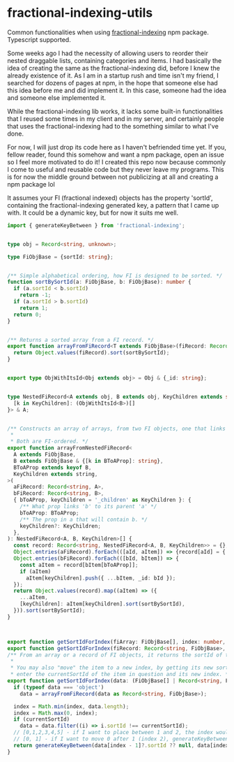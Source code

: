 # fractional-indexing-utils
Common functionalities when using [fractional-indexing](https://github.com/rocicorp/fractional-indexing) npm package. Typescript supported.

Some weeks ago I had the necessity of allowing users to reorder their nested draggable lists, containing categories and items. I had basically the idea of creating the same as the fractional-indexing did, before I knew the already existence of it. As I am in a startup rush and time isn't my friend, I searched for dozens of pages at npm, in the hope that someone else had this idea before me and did implement it. In this case, someone had the idea and someone else implemented it.

While the fractional-indexing lib works, it lacks some built-in functionalities that I reused some times in my client and in my server, and certainly people that uses the fractional-indexing had to the something similar to what I've done.

For now, I will just drop its code here as I haven't befriended time yet. If you, fellow reader, found this somehow and want a npm package, open an issue so I feel more motivated to do it! I created this repo now because commonly I come to useful and reusable code but they never leave my programs. This is for now the middle ground between not publicizing at all and creating a npm package lol

It assumes your FI (fractional indexed) objects has the property 'sortId', containing the fractional-indexing generated key, a pattern that I came up with. It could be a dynamic key, but for now it suits me well.

```ts
import { generateKeyBetween } from 'fractional-indexing';


type obj = Record<string, unknown>;

type FiObjBase = {sortId: string};


/** Simple alphabetical ordering, how FI is designed to be sorted. */
function sortBySortId(a: FiObjBase, b: FiObjBase): number {
  if (a.sortId < b.sortId)
    return -1;
  if (a.sortId > b.sortId)
    return 1;
  return 0;
}


/** Returns a sorted array from a FI record. */
export function arrayFromFiRecord<T extends FiObjBase>(fiRecord: Record<string, T>): T[] {
  return Object.values(fiRecord).sort(sortBySortId);
}


export type ObjWithItsId<Obj extends obj> = Obj & {_id: string};


type NestedFiRecord<A extends obj, B extends obj, KeyChildren extends string> = ObjWithItsId<{
  [k in KeyChildren]: (ObjWithItsId<B>)[]
}> & A;


/** Constructs an array of arrays, from two FI objects, one that links to another one.
 * 
 * Both are FI-ordered. */
export function arrayFromNestedFiRecord<
  A extends FiObjBase,
  B extends FiObjBase & {[k in BToAProp]: string},
  BToAProp extends keyof B,
  KeyChildren extends string,
>(
  aFiRecord: Record<string, A>,
  bFiRecord: Record<string, B>,
  { bToAProp, keyChildren = '_children' as KeyChildren }: {
    /** What prop links 'b' to its parent 'a' */
    bToAProp: BToAProp;
    /** The prop in a that will contain b. */
    keyChildren?: KeyChildren;
  },
): NestedFiRecord<A, B, KeyChildren>[] {
  const record: Record<string, NestedFiRecord<A, B, KeyChildren>> = {};
  Object.entries(aFiRecord).forEach(([aId, aItem]) => {record[aId] = { ...aItem, _id: aId, [keyChildren]: [] } as NestedFiRecord<A, B, KeyChildren>;});
  Object.entries(bFiRecord).forEach(([bId, bItem]) => {
    const aItem = record[bItem[bToAProp]];
    if (aItem)
      aItem[keyChildren].push({ ...bItem, _id: bId });
  });
  return Object.values(record).map((aItem) => ({
    ...aItem,
    [keyChildren]: aItem[keyChildren].sort(sortBySortId),
  })).sort(sortBySortId);
}



export function getSortIdForIndex(fiArray: FiObjBase[], index: number, currentSortId?: string): string;
export function getSortIdForIndex(fiRecord: Record<string, FiObjBase>, index: number, currentSortId?: string): string;
/** From an array or a record of FI objects, it returns the sortId of the new item you want to add, at the index you want.
 * 
 * You may also "move" the item to a new index, by getting its new sortId. To do so,
 * enter the currentSortId of the item in question and its new index. */
export function getSortIdForIndex(data: (FiObjBase[] | Record<string, FiObjBase>), index: number, currentSortId?: string): string {
  if (typeof data === 'object')
    data = arrayFromFiRecord(data as Record<string, FiObjBase>);

  index = Math.min(index, data.length);
  index = Math.max(0, index);
  if (currentSortId)
    data = data.filter((i) => i.sortId !== currentSortId);
  // [0,1,2,3,4,5] - if I want to place between 1 and 2, the index would be 2. generateKeyBetween(a[1],a[2]), (index-1, index)
  // [0, 1] - if I want to move 0 after 1 (index 2), generateKeyBetween(a[1],null). We need to first remove the old position!
  return generateKeyBetween(data[index - 1]?.sortId ?? null, data[index]?.sortId ?? null);
}

```
